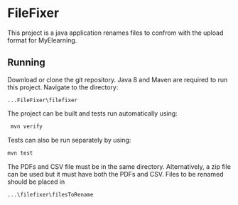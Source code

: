 
# FileFixer

This project is a java application renames files to confrom with the upload format for MyElearning.


## Running

Download or clone the git repository. Java 8 and Maven are required to run this project.
Navigate to the directory:

```
...FileFixer\filefixer
```

The project can be built and tests run automatically using:

```bash
 mvn verify
```
Tests can also be run separately by using:
```bash
mvn test
```
The PDFs and CSV file must be in the same directory. Alternatively, a zip file can be used but it must have both the PDFs and CSV.
Files to be renamed should be placed in
```
...\filefixer\filesToRename
```
    
